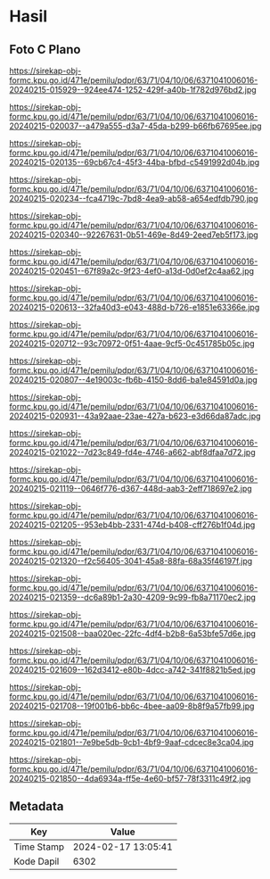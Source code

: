 # Hasil

## Foto C Plano

https://sirekap-obj-formc.kpu.go.id/471e/pemilu/pdpr/63/71/04/10/06/6371041006016-20240215-015929--924ee474-1252-429f-a40b-1f782d976bd2.jpg

https://sirekap-obj-formc.kpu.go.id/471e/pemilu/pdpr/63/71/04/10/06/6371041006016-20240215-020037--a479a555-d3a7-45da-b299-b66fb67695ee.jpg

https://sirekap-obj-formc.kpu.go.id/471e/pemilu/pdpr/63/71/04/10/06/6371041006016-20240215-020135--69cb67c4-45f3-44ba-bfbd-c5491992d04b.jpg

https://sirekap-obj-formc.kpu.go.id/471e/pemilu/pdpr/63/71/04/10/06/6371041006016-20240215-020234--fca4719c-7bd8-4ea9-ab58-a654edfdb790.jpg

https://sirekap-obj-formc.kpu.go.id/471e/pemilu/pdpr/63/71/04/10/06/6371041006016-20240215-020340--92267631-0b51-469e-8d49-2eed7eb5f173.jpg

https://sirekap-obj-formc.kpu.go.id/471e/pemilu/pdpr/63/71/04/10/06/6371041006016-20240215-020451--67f89a2c-9f23-4ef0-a13d-0d0ef2c4aa62.jpg

https://sirekap-obj-formc.kpu.go.id/471e/pemilu/pdpr/63/71/04/10/06/6371041006016-20240215-020613--32fa40d3-e043-488d-b726-e1851e63366e.jpg

https://sirekap-obj-formc.kpu.go.id/471e/pemilu/pdpr/63/71/04/10/06/6371041006016-20240215-020712--93c70972-0f51-4aae-9cf5-0c451785b05c.jpg

https://sirekap-obj-formc.kpu.go.id/471e/pemilu/pdpr/63/71/04/10/06/6371041006016-20240215-020807--4e19003c-fb6b-4150-8dd6-ba1e84591d0a.jpg

https://sirekap-obj-formc.kpu.go.id/471e/pemilu/pdpr/63/71/04/10/06/6371041006016-20240215-020931--43a92aae-23ae-427a-b623-e3d66da87adc.jpg

https://sirekap-obj-formc.kpu.go.id/471e/pemilu/pdpr/63/71/04/10/06/6371041006016-20240215-021022--7d23c849-fd4e-4746-a662-abf8dfaa7d72.jpg

https://sirekap-obj-formc.kpu.go.id/471e/pemilu/pdpr/63/71/04/10/06/6371041006016-20240215-021119--0646f776-d367-448d-aab3-2eff718697e2.jpg

https://sirekap-obj-formc.kpu.go.id/471e/pemilu/pdpr/63/71/04/10/06/6371041006016-20240215-021205--953eb4bb-2331-474d-b408-cff276b1f04d.jpg

https://sirekap-obj-formc.kpu.go.id/471e/pemilu/pdpr/63/71/04/10/06/6371041006016-20240215-021320--f2c56405-3041-45a8-88fa-68a35f46197f.jpg

https://sirekap-obj-formc.kpu.go.id/471e/pemilu/pdpr/63/71/04/10/06/6371041006016-20240215-021359--dc6a89b1-2a30-4209-9c99-fb8a71170ec2.jpg

https://sirekap-obj-formc.kpu.go.id/471e/pemilu/pdpr/63/71/04/10/06/6371041006016-20240215-021508--baa020ec-22fc-4df4-b2b8-6a53bfe57d6e.jpg

https://sirekap-obj-formc.kpu.go.id/471e/pemilu/pdpr/63/71/04/10/06/6371041006016-20240215-021609--162d3412-e80b-4dcc-a742-341f8821b5ed.jpg

https://sirekap-obj-formc.kpu.go.id/471e/pemilu/pdpr/63/71/04/10/06/6371041006016-20240215-021708--19f001b6-bb6c-4bee-aa09-8b8f9a57fb99.jpg

https://sirekap-obj-formc.kpu.go.id/471e/pemilu/pdpr/63/71/04/10/06/6371041006016-20240215-021801--7e9be5db-9cb1-4bf9-9aaf-cdcec8e3ca04.jpg

https://sirekap-obj-formc.kpu.go.id/471e/pemilu/pdpr/63/71/04/10/06/6371041006016-20240215-021850--4da6934a-ff5e-4e60-bf57-78f3311c49f2.jpg


## Metadata

| Key        | Value               |
| ---------- | ------------------- |
| Time Stamp | 2024-02-17 13:05:41 |
| Kode Dapil | 6302                |



